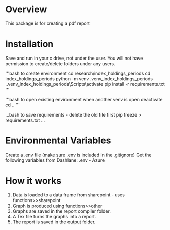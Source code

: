 # Overview

This package is for creating a pdf report

# Installation

Save and run in your c drive, not under the user. You will not have permission to create/delete folders under any users.

'''bash to create environment
    cd research\index_holdings_periods
    cd index_holdings_periods
    python -m venv .venv_index_holdings_periods
    .\.venv_index_holdings_periods\Scripts\activate
    pip install -r requirements.txt
'''

'''bash to open existing environment when another venv is open
    deactivate
    cd ..
'''

...bash to save requirements - delete the old file first
    pip freeze > requirements.txt
...

# Environmental Variables

Create a .env file (make sure .env is included in the .gitignore)
Get the following variables from Dashlane:
.env - Azure

# How it works

1) Data is loaded to a data frame from sharepoint - uses functions>>sharepoint
2) Graph is produced using functions>>other
3) Graphs are saved in the report compiler folder.
4) A Tex file turns the graphs into a report.
5) The report is saved in the output folder.
